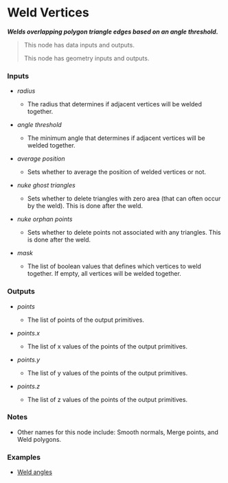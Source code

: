 # Weld Vertices

**_Welds overlapping polygon triangle edges based on an angle threshold._**

> This node has data inputs and outputs.
>
> This node has geometry inputs and outputs.


### Inputs

* _radius_

  * The radius that determines if adjacent vertices will be welded together.

* _angle threshold_

  * The minimum angle that determines if adjacent vertices will be welded together.

* _average position_

  * Sets whether to average the position of welded vertices or not.

* _nuke ghost triangles_

  * Sets whether to delete triangles with zero area (that can often occur by the weld). This is done after the weld.

* _nuke orphan points_

  * Sets whether to delete points not associated with any triangles. This is done after the weld.

* _mask_

  * The list of boolean values that defines which vertices to weld together. If empty, all vertices will be welded together.


### Outputs

* _points_

  * The list of points of the output primitives.

* _points.x_

  * The list of x values of the points of the output primitives.

* _points.y_

  * The list of y values of the points of the output primitives.

* _points.z_

  * The list of z values of the points of the output primitives.


### Notes



* Other names for this node include: Smooth normals, Merge points, and Weld polygons.


### Examples



* <a href="https://creator.trimble.com/graph?assetURI=whp:3ea02aa1-c685-4932-960e-0580ebcf86ed&version=latest" target="_blank">Weld angles</a>